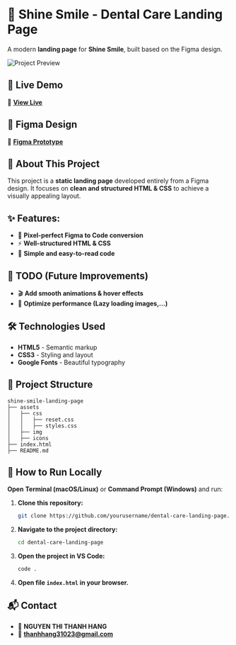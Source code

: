 # 🦷 Shine Smile - Dental Care Landing Page

A modern **landing page** for **Shine Smile**, built based on the Figma design.

![Project Preview](https://thanhhang31023.github.io/dental-care-landing-page/assets/img/demo.png)

## 📌 Live Demo
🔗 **[View Live](https://thanhhang31023.github.io/dental-care-landing-page/)**

## 🎨 Figma Design
🔗 **[Figma Prototype](https://www.figma.com/proto/97WhOC9ECHn68dftoSokSR/03.-Dental-Care-Landing-Page-Easy?node-id=2-2&p=f&m=dev&scaling=min-zoom&content-scaling=fixed&page-id=0%3A1&t=5eFbwNDvHxZvSwLy-1)**

## 📖 About This Project
This project is a **static landing page** developed entirely from a Figma design. It focuses on **clean and structured HTML & CSS** to achieve a visually appealing layout.

## ✨ Features:
- 🎨 **Pixel-perfect Figma to Code conversion**
- ⚡ **Well-structured HTML & CSS**
- 🚀 **Simple and easy-to-read code**

## 🚨 TODO (Future Improvements)
- 🎬 **Add smooth animations & hover effects**
- 🔧 **Optimize performance (Lazy loading images,...)**

## 🛠️ Technologies Used
- **HTML5** - Semantic markup
- **CSS3** - Styling and layout
- **Google Fonts** - Beautiful typography

## 📂 Project Structure
```plaintext
shine-smile-landing-page
├── assets
│   ├── css
│   │   ├── reset.css
│   │   ├── styles.css
│   ├── img
│   ├── icons
├── index.html
├── README.md
```

## 🚀 How to Run Locally

**Open** **Terminal (macOS/Linux)** or **Command Prompt (Windows)** and run:
 
1. **Clone this repository:**
   ```sh
   git clone https://github.com/yourusername/dental-care-landing-page.git
   ```
2. **Navigate to the project directory:**
   ```sh
   cd dental-care-landing-page
   ```
3. **Open the project in VS Code:**
   ```sh
   code .
   ```
4. **Open file `index.html` in your browser.**

## 📬 Contact
- 👤 **NGUYEN THI THANH HANG**
- 📧 **thanhhang31023@gmail.com**

